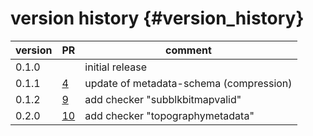 version history                 {#version_history}
============

 version        |  PR                                                  | comment
 -------------- | ---------------------------------------------------- | ---------------------------------------------------
 0.1.0          |                                                      | initial release
 0.1.1          | [4](https://github.com/ZEISS/czicheck/pull/4)        | update of metadata-schema (compression)
 0.1.2          | [9](https://github.com/ZEISS/czicheck/pull/9)        | add checker "subblkbitmapvalid"
 0.2.0          | [10](https://github.com/ZEISS/czicheck/pull/10)      | add checker "topographymetadata"
